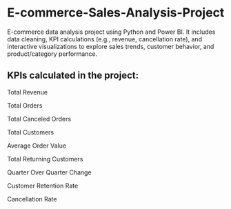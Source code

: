 # E-commerce-Sales-Analysis-Project
E-commerce data analysis project using Python and Power BI. It includes data cleaning, KPI calculations (e.g., revenue, cancellation rate), and interactive visualizations to explore sales trends, customer behavior, and product/category performance.

## KPIs calculated in the project:

Total Revenue 

Total Orders 

Total Canceled Orders

Total Customers 

Average Order Value 

Total Returning Customers 

Quarter Over Quarter Change 

Customer Retention Rate 

Cancellation Rate 
